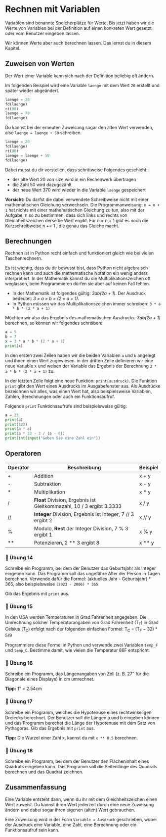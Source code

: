 # Rechnen mit Variablen 

Variablen sind benannte Speicherplätze für Werte.
Bis jetzt haben wir die Werte von Variablen
bei der Definition auf einen konkreten Wert gesetzt
oder vom Benutzer eingeben lassen.

Wir können Werte aber auch berechnen lassen.
Das lernst du in diesem Kapitel.

## Zuweisen von Werten

Der Wert einer Variable kann sich nach der Definition
beliebig oft ändern.

Im folgenden Beispiel wird eine Variable `laenge`
mit dem Wert `20` erstellt und später wieder abgeändert.

```python
laenge = 20
fd(laenge)
rt(90)
laenge = 70
fd(laenge)
```

Du kannst bei der erneuten Zuweisung sogar den alten Wert verwenden,
also `laenge = laenge + 50` schreiben.
```python
laenge = 20
fd(laenge)
rt(90)
laenge = laenge + 50
fd(laenge)
```
Dabei musst du dir vorstellen, dass schrittweise Folgendes geschieht:

+ der alte Wert 20 von size wird in ein Rechenwerk übertragen
+ die Zahl 50 wird dazugezählt
+ der neue Wert 370 wird wieder in die Variable `laenge` gespeichert

**Vorsicht:** Du darfst die dabei verwendete Schreibweise nicht mit einer mathematischen Gleichung verwechseln. Die Programmanweisung:
`n = n + 1`
hat nichts mit einer mathematischen Gleichung zu tun, also mit der Aufgabe,
n so zu bestimmen, dass sich links und rechts von Gleichheitszeichen derselbe Wert ergibt.
Für n = n + 1 gibt es noch die Kurzschreibweise n += 1 , die genau das Gleiche macht.

## Berechnungen

Rechnen ist in Python recht einfach und funktioniert
gleich wie bei vielen Taschenrechnern.

Es ist wichtig, dass du dir bewusst bist, dass Python nicht algebraisch
rechnen kann und auch die mathematische Notation ein wenig anders
interpretiert. In der Mathematik kannst du die Multiplikationszeichen
oft weglassen, beim Programmieren dürfen sie aber auf keinen Fall fehlen. 

+ In der Mathematik ist folgendes gültig: *3ab(2a + 1)*.
Der Ausdruck bedeutet: *3 × a × b × (2 × a + 1)*.
+ In Python müssen wir das Multiplikationszeichen immer schreiben: 
`3 * a * b * (2 * a + 1)`

Möchten wir also das Ergebnis des mathematischen Ausdrucks:
*3ab(2a + 1)* berechnen, so können wir folgendes schreiben:

```python
a = 5
b = 7
x = 3 * a * b * (2 * a + 1)
print(x)
```

In den ersten zwei Zeilen haben wir die beiden Variablen `a` und `b`
angelegt und ihnen einen Wert zugewiesen.
in der dritten Zeile definieren wir eine neue Variable x
und weisen der Variable das Ergebnis der Berechnung `3 * a * b * (2 * a + 1)` zu.

In der letzten Zeile folgt eine neue Funktion: `print(ausdruck)`.
Die Funktion `print` gibt den Wert eines Ausdrucks im Ausgabefenster aus.
Als Ausdrücke bezeichnen wir alles, was einen Wert hat,
also beispielsweise Variablen, Zahlen, Berechnungen
oder auch ein Funktionsaufruf.

Folgende `print` Funktionsaufrufe sind beispielsweise gültig:
```python
a = 23
print(a)
print(123)
print(a * a)
print(a * 23 - 3 / (a - 6))
print(int(input("Geben Sie eine Zahl ein"))
```

## Operatoren

| Operator |  Beschreibung | Beispiel |
|-------|-------|-------|
| + | Addition | x + y |
| - | Subtraktion | x - y |
| * | Multiplikation | x * y |
| / | **Float** Division, Ergebnis ist Gleitkommazahl, 10 / 3 ergibt 3.3333 | x / y |
| // | **Integer** Division, Ergebnis ist Integer, 7 // 3 ergibt 2 | x // y |
| % | Modulo, **Rest** der Integer Division, 7 % 3 ergibt 1 | x % y |
| ** | Potenzieren, 2 ** 3 ergibt 8 | x ** y |


### 📝 Übung 14
Schreibe ein Programm, bei dem der Benutzer das Geburtsjahr als Integer eingeben kann.
Das Programm soll das ungefähre Alter der Person in Tagen berechnen.
Verwende dafür die Formel: (aktuelles Jahr - Geburtsjahr) \* 365,
also beispielsweise `(2023 - 2006) * 365`

Gib das Ergebnis mit `print` aus.


### 📝 Übung 15
In den USA werden Temperaturen in Grad Fahrenheit angegeben.
Die Umrechnung solcher Temperaturangaben von Grad Fahrenheit (T<sub>F</sub>)
in Grad Celsius (T<sub>C</sub>) erfolgt nach der folgenden einfachen Formel:
T<sub>C</sub> = (T<sub>F</sub> − 32) * 5/9

Programmiere diese Formel in Python und verwende zwei Variablen
`temp_F` und `temp_C`. Bestimme damit, wie vielen  die
Temperatur 86F entspricht.

### 📝 Übung 16
Schreibe ein Programm, das Längenangaben von Zoll (z. B. 27" für
die Diagonale eines Displays) in cm umrechnet.

**Tipp:** 1" = 2.54cm

### 📝 Übung 17
Schreibe ein Programm, welches die Hypotenuse eines rechtwinkeligen
Dreiecks berechnet. Der Benutzer soll die Längen a und b eingeben können
und das Programm berechet die Länge der Hypotenuse mit dem Satz von Pythagoras.
Gib das Ergebnis mit `print` aus.

**Tipp:** Die Wurzel einer Zahl x, kannst du mit `x ** 0.5` berechnen.


### 📝 Übung 18
Schreibe ein Programm, bei dem der Benutzer den Flächeninhalt 
eines Quadrats eingeben kann. Das Programm soll die Seitenlänge des Quadrats
berechnen und das Quadrat zeichnen.

## Zusammenfassung

Eine Variable entsteht dann, wenn du ihr mit dem Gleichheitszeichen einen Wert zuweist.
Du kannst ihren Wert jederzeit durch eine neue Zuweisung ändern und dabei sogar ihren eigenen (alten) Wert gebrauchen.

Eine Zuweisung wird in der Form `Variable = Ausdruck` geschrieben,
wobei der Ausdruck eine Variable,
eine Zahl, eine Berechnung oder ein Funktionsaufruf sein kann.


